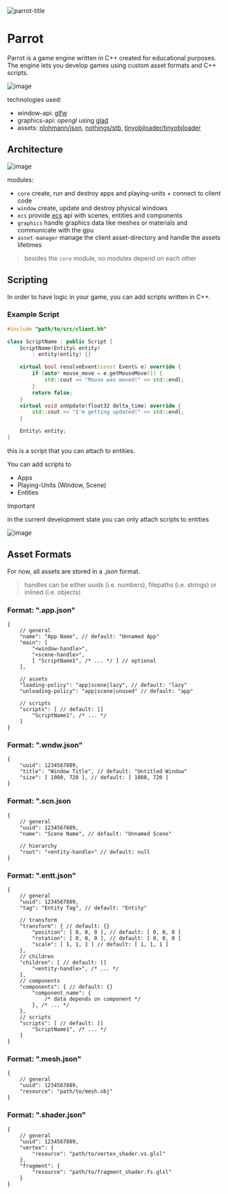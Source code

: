 ![parrot-title](https://github.com/user-attachments/assets/1056fc4a-0e39-4856-b956-507c1975ae27)
# Parrot
Parrot is a game engine written in C++ created for educational purposes.
The engine lets you develop games using custom asset formats and C++ scripts.

![image](https://github.com/user-attachments/assets/998e8642-6cc0-464e-9837-f3d0b7d5a54c)

technologies used:
- window-api: [glfw](https://github.com/glfw/glfw)
- graphics-api: _opengl_ using [glad](https://github.com/Dav1dde/glad)
- assets: [nlohmann/json](https://github.com/nlohmann/json), [nothings/stb](https://github.com/nothings/stb/blob/master/stb_image.h), [tinyobjloader/tinyobjloader](https://github.com/tinyobjloader/tinyobjloader)

## Architecture
![image](https://github.com/user-attachments/assets/ea4ed375-3b5d-4436-a083-19cd35f29509)

modules:
- `core` create, run and destroy apps and playing-units + connect to client code 
- `window` create, update and destroy physical windows
- `ecs` provide [ecs](https://en.wikipedia.org/wiki/Entity_component_system) api with scenes, entities and components
- `graphics` handle graphics data like meshes or materials and communicate with the gpu
- `asset-manager` manage the client asset-directory and handle the assets lifetimes

> besides the `core` module, no modules depend on each other

## Scripting
In order to have logic in your game, you can add scripts written in C++.
### Example Script
```cc
#include "path/to/src/client.hh"

class ScriptName : public Script {
    ScriptName(Entity& entity)
        : entity(entity) {}

    virtual bool resolveEvent(const Event& e) override {
        if (auto* mouse_move = e.getMouseMove()) {
            std::cout << "Mouse was moved!" << std::endl;
        }
        return false;
    }
    virtual void onUpdate(float32 delta_time) override {
        std::cout << "I'm getting updated!" << std::endl;
    }

    Entity& entity;
}
```
this is a script that you can attach to entities.

You can add scripts to
- Apps
- Playing-Units (Window, Scene)
- Entities

>[!IMPORTANT]  
>in the current development state you can only attach scripts to entities

![image](https://github.com/user-attachments/assets/00378e8a-0136-4394-b641-36f90eb172ee)


## Asset Formats
For now, all assets are stored in a _.json_ format.
> handles can be either uuids (i.e. numbers), filepaths (i.e. strings) or inlined (i.e. objects) 

### Format: ".app.json"
```jsonc
{
    // general
    "name": "App Name", // default: "Unnamed App"
    "main": [
        "<window-handle>",
        "<scene-handle>",
        [ "ScriptName1", /* ... */ ] // optional
    ],
    
    // assets
    "loading-policy": "app|scene|lazy", // default: "lazy"
    "unloading-policy": "app|scene|unused" // default: "app"

    // scripts
    "scripts": [ // default: []
        "ScriptName1", /* ... */
    ]
}
```
### Format: ".wndw.json"
```jsonc
{
    "uuid": 1234567889,
    "title": "Window Title", // default: "Untitled Window"
    "size": [ 1080, 720 ], // default: [ 1080, 720 ]
}
```
### Format: ".scn.json
```jsonc
{
    // general
    "uuid": 1234567889,
    "name": "Scene Name", // default: "Unnamed Scene"
    
    // hierarchy
    "root": "<entity-handle>" // default: null
}
```
### Format: ".entt.json"
```jsonc
{
    // general
    "uuid": 1234567889,
    "tag": "Entity Tag", // default: "Entity"

    // transform
    "transform": { // default: {}
        "position": [ 0, 0, 0 ], // default: [ 0, 0, 0 ]
        "rotation": [ 0, 0, 0 ], // default: [ 0, 0, 0 ]
        "scale": [ 1, 1, 1 ] // default: [ 1, 1, 1 ]
    },
    // children
    "children": [ // default: []
        "<entity-handle>", /* ... */
    ],
    // components
    "components": { // default: {}
        "component_name": {
            /* data depends on component */
        }, /* ... */
    },
    // scripts
    "scripts": [ // default: []
        "ScriptName1", /* ... */
    ]
}
```
### Format: ".mesh.json"
```jsonc
{
    // general
    "uuid": 1234567889,
    "resource": "path/to/mesh.obj"
}
```
### Format: ".shader.json"
```jsonc
{
    // general
    "uuid": 1234567889,
    "vertex": {
        "resource": "path/to/vertex_shader.vs.glsl"
    },
    "fragment": {
        "resource": "path/to/fragment_shader.fs.glsl"
    }
}
```
